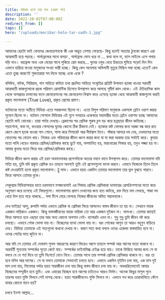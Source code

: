 ```yaml
---
title: মরিবার হলো তার সাধ (প্রথম পর্ব)
description: ''
date: 2022-10-02T07:00:00Z
redirect_from: []
tags: []
hero: "/uploads/moribar-holo-tar-sadh-1.jpg"

---
```

আমাদের ছোটো ভাই বোনদের জেনারেশনকে কী এক অদ্ভূত নেশায় পেয়েছে- কিছু হলেই অত্যান্ত ঠুনকো কারণে এরা আত্মঘাতী হয়ে পড়ছে। গার্লফ্রেন্ডের সাথে ঝগড়া , গার্লফ্রেন্ড ফোন ধরে না … কথা বলে না, ব্যাস লাইভে এসে গলায় দড়ি দাও। বয়ফ্রেন্ড অন্য এক মেয়ের সাথে লুকিয়ে প্রেম করছে… ঘুমের ওষুধ খেয়ে চিরতরে ঘুমিয়ে পড়ো! দিন দিন এভাবে হারিয়ে যাওয়া মানুষদের সংখ্যা ভারী হচ্ছে। কিন্তু কেন অবেলায় অভিমানী মৃত্যুর মিছিল লম্বা হচ্ছে এতো? কেন এতো তুচ্ছ কারণেই শুকতারারা সব নিভে যাচ্ছে একে একে ? 

 বলিউড, নাটক, সিরিয়াল, গান সাহিত্য কবিতা তথা প্রচলিত সাহিত্য সংস্কৃতির প্রতিটি উপাদান ছ্যাকা খাওয়া পরবর্তী আত্মঘাতী কাজগুলোকে প্রচন্ড পরিমাণ রোমান্টিক হিসেবে উপস্থাপন করে আসছে সুদীর্ঘ কাল থেকে। এই ঐতিহাসিক কাল থেকে অপপ্রচার চালানোর ফলে জেনারেশনের পর জেনারেশন বিশ্বাস করে এসেছে ছ্যাকা খেয়ে আত্মঘাতী কাজগুলো করাই প্রকৃত ভালোবাসা (True Love), প্রকৃত প্রেমের প্রমাণ। 

 বর্তমানের মতো অতীতে মিডিয়া এতো সহজলভ্য ছিলো না। এতো বিপুল পরিমাণ মানুষকে একসঙ্গে ব্রেইন ওয়াশ করার সুযোগ ছিলো না। বর্তমান সোশ্যাল মিডিয়ার এই যুগে গনহারে একেবারে মহামারীর মতো ব্রেইন ওয়াশড হচ্ছে আমাদের ছোটো ভাই বোনেরা। তারা পর্দায় দেখছে- ব্রেকাপের পর প্রেমিক পুরুষ চুল বড় করে ছন্নছাড়া জীবন কাটাচ্ছে। পড়াশোনা, বাবা মা, খাওয়ার গোসলের ঘুমের কোনো ঠিক ঠিকানা নেই। ছ্যাকার কষ্ট ভোলার জন্য দরজা বন্ধ করে রাত জেগে জেগে ছ্যাক খাওয়া গান শোনে, পালা করে সিগারেট আর দীর্ঘশ্বাস টানে। গাঁজার আসরে দম দেয়, দেবদাসের মতো বোতলের পর বোতল খায়। নিজের এবং পরিবারের জীবন ধ্বংস করার জন্য যা যা করা দরকার তার সবটাই করে। কুত্তার মতো লাথি খেয়েও বারবার প্রেমিক/প্রেমিকার কাছে ছুটে যায়, অপমানিত হয়, মারধোরের শিকার হয়, তবুও লজ্জা হয় না। আবার কুত্তার মতো ফিরে যার প্রেমিক/প্রেমিকার কাছে। 

মিডিয়া জীবন ধ্বংস করার এই চরম অবমাননাকর প্রসেসটাকে অত্যন্ত মহান ভাবে উপস্থাপন করে। তোমার ভালোবাসা যদি সত্যি হয়, তুমি যদি প্রকৃত প্রেমিক হও তাহলে অবশ্যই তুমি এই প্রসেসগুলো ফলো করবে। এভাবে নিজেকে তিলে তিলে কষ্ট দেওয়াটাই হলো প্রকৃত ভালোবাসা। ট্রু লাভ। এভাবে হয়ত একদিন তোমার ভালোবাসা তার ভুল বুঝতে পারবে। ফিরে আসবে তোমার বুকে। 

সেকুল্যার মিডিয়াসাহার হাতে চরমভাবে মগজধোলাই এর শিকার প্রেমিক প্রেমিকারা ডাক্তারের প্রেসক্রিপশনের মতো করে অনুসরণ করে চলেছে এই বিষয়গুলো। ভালোবাসার প্রমাণ দেখানোর জন্য হাত কাটছে, রক্ত দিয়ে নাম লেখছে, গাজা মদ খেয়ে টাল হয়ে পড়ে থাকছে… গলা টিপে মেরে ফেলছে নিজের জীবনের অমিত সম্ভাবনাকে। 

 দেখ ভাইয়া/ আপু, রুপালি পর্দায় এভাবে প্রেমিক বা প্রেমিকা ফিরে আসলেও বাস্তব জীবনে তা হয় না। সেখানে নায়ক একজন নায়িকাও একজন। কিন্তু বাস্তবজীবনের নায়ক নায়িকা তো আর একজন দুইজন না। অসংখ্য। তোমার কাছেই ফিরে আসতে হবে এছাড়া তার আর অন্য কোনো অপশান নেই- ব্যাপারটা এমন না। শুধু শুধু তুমি জীবন নষ্ট করে চলছো। এভাবে শোক ভোলা যায় না। বিচ্ছেদের ব্যাথা ভোলা যায় না। বরং শোকের আগুন তা আরও বহুগুন বাড়িয়ে দেয়। মিডিয়া তোমাকে এই সত্যগুলো কখনো দেখায় না। কারণ সত্য কথা বললে ওদের এজেন্ডা বাস্তবায়িত হবে না। ওদের পেটের ভাত জুটবে না। 

আর যদি সে তোমার এই দেবদাস সুলভ আচরণের কারণে ফিরেও আসে তাহলে সম্পর্ক আর আগের মতো থাকবে না। অন্তর্বর্তী শূন্যতায় সম্পর্কের সুতো কেটে যায়। সম্পর্কের ডাইনামিক্স চেইঞ্জ হয়ে যায়। তাকে ফিরিয়ে আনার জন্য সে যা বলবে যে যে শর্ত দিবে তা তুমি নিঃশর্তে মেনে নিবে। তোমার সাথে তার সম্পর্ক প্রেমিক প্রেমিকার থাকবে না। বরং তা হবে মনিব আর দাসের। সে যা বলবে তোমাকে সেভাবেই চলতে হবে। এভাবে একদিন দুইদিন চলা যায়, এক মাস দুই মাস চলা যায়, সিনেমার পর্দায় হয়ত সারাজীবন চলা যায় কিন্তু বাস্তব জীবনে চলা যায় না। অবধারিতভাবেই আবার বিচ্ছেদের সম্মুখীন হবে তুমি। এবং এবারের বিচ্ছেদ হবে আগের চাইতেও আরও নির্মম। অনেক কিছুর মাসুল গুনে তারপর হয়ত মুক্তি মিলবে সেই দাসত্ব থেকে। হয়ত সারাজীবনেও মুক্তি মিলবে না। এভাবে শখ করে চোরাবালিতে ফেঁসে যাবার কোনো মানে হয়? 

 চলবে ইনশা আল্লাহ…